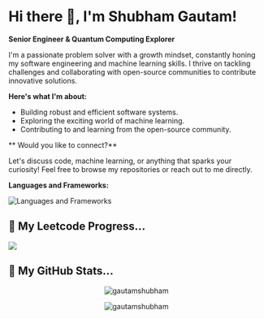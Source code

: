 <h1> Hi there 👋, I'm Shubham Gautam!</h1>

**Senior Engineer & Quantum Computing Explorer**

I'm a passionate problem solver with a growth mindset, constantly honing my software engineering and machine learning skills. I thrive on tackling challenges and collaborating with open-source communities to contribute innovative solutions. 

**Here's what I'm about:**

* Building robust and efficient software systems.
* Exploring the exciting world of machine learning.
* Contributing to and learning from the open-source community.

** Would you like to connect?**

Let's discuss code, machine learning, or anything that sparks your curiosity! Feel free to browse my repositories or reach out to me directly.
 
 **Languages and Frameworks:**
 
<img src="https://skillicons.dev/icons?i=go,python,rails,django,postgresql,mongodb,redis,elasticsearch,kafka,rabbitmq,git,nginx,docker,kubernetes,linux,grafana,prometheus,jenkins,terraform,aws,gcp,tensorflow" alt="Languages and Frameworks"> <be> 

<h2>🤟 My Leetcode Progress... </h2>

 ![](https://leetcard.jacoblin.cool/gautamshubham?ext=heatmap)        

<be> 
<h2>🤟 My GitHub Stats... </h2>

<p align="center"> <img align="center" src="https://github-readme-stats.vercel.app/api?username=ichbingautam&show_icons=true&theme=radical&include_all_commits=true" alt="gautamshubham" /></p>

<p align="center"><img align="center" src="https://github-readme-streak-stats.herokuapp.com/?user=ichbingautam&show_icons=true&theme=tokyonight_duo" alt="gautamshubham" /></p>
